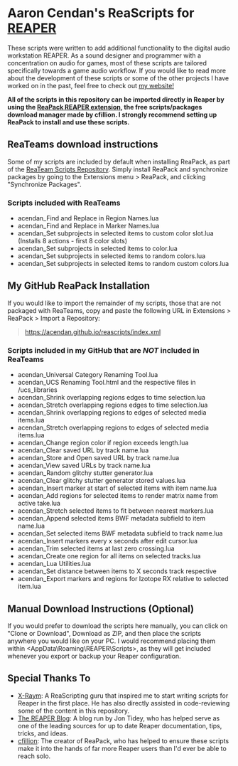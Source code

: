 # Aaron Cendan's ReaScripts for [REAPER](https://reaper.fm)
These scripts were written to add additional functionality to the digital audio workstation REAPER. As a sound designer and programmer with a concentration on audio for games, most of these scripts are tailored specifically towards a game audio workflow. If you would like to read more about the development of these scripts or some of the other projects I have worked on in the past, feel free to check out [my website!](https://www.aaroncendan.me/)

**All of the scripts in this repository can be imported directly in Reaper by using the [ReaPack REAPER extension](https://reapack.com/), the free scripts/packages download manager made by cfillion. I strongly recommend setting up ReaPack to install and use these scripts.**

## ReaTeams download instructions
Some of my scripts are included by default when installing ReaPack, as part of the [ReaTeam Scripts Repository](https://github.com/ReaTeam/ReaScripts). Simply install ReaPack and synchronize packages by going to the Extensions menu > ReaPack, and clicking "Synchronize Packages".

### Scripts included with ReaTeams
- acendan_Find and Replace in Region Names.lua
- acendan_Find and Replace in Marker Names.lua
- acendan_Set subprojects in selected items to custom color slot.lua (Installs 8 actions - first 8 color slots)
- acendan_Set subprojects in selected items to color.lua
- acendan_Set subprojects in selected items to random colors.lua
- acendan_Set subprojects in selected items to random custom colors.lua

## My GitHub ReaPack Installation
If you would like to import the remainder of my scripts, those that are not packaged with ReaTeams, copy and paste the following URL in Extensions > ReaPack > Import a Repository:
> https://acendan.github.io/reascripts/index.xml

### Scripts included in my GitHub that are *NOT* included in ReaTeams
 - acendan_Universal Category Renaming Tool.lua
 - acendan_UCS Renaming Tool.html and the respective files in /ucs_libraries
 - acendan_Shrink overlapping regions edges to time selection.lua
 - acendan_Stretch overlapping regions edges to time selection.lua
 - acendan_Shrink overlapping regions to edges of selected media items.lua
 - acendan_Stretch overlapping regions to edges of selected media items.lua
 - acendan_Change region color if region exceeds length.lua
 - acendan_Clear saved URL by track name.lua
 - acendan_Store and Open saved URL by track name.lua
 - acendan_View saved URLs by track name.lua
 - acendan_Random glitchy stutter generator.lua
 - acendan_Clear glitchy stutter generator stored values.lua
 - acendan_Insert marker at start of selected items with item name.lua
 - acendan_Add regions for selected items to render matrix name from active take.lua
 - acendan_Stretch selected items to fit between nearest markers.lua
 - acendan_Append selected items BWF metadata subfield to item name.lua
 - acendan_Set selected items BWF metadata subfield to track name.lua
 - acendan_Insert markers every x seconds after edit cursor.lua
 - acendan_Trim selected items at last zero crossing.lua
 - acendan_Create one region for all items on selected tracks.lua
 - acendan_Lua Utilities.lua
 - acendan_Set distance between items to X seconds track respective
 - acendan_Export markers and regions for Izotope RX relative to selected item.lua

## Manual Download Instructions (Optional)
If you would prefer to download the scripts here manually, you can click on "Clone or Download", Download as ZIP, and then place the scripts anywhere you would like on your PC. I would recommend placing them within <AppData\Roaming\REAPER\Scripts\>, as they will get included whenever you export or backup your Reaper configuration.

## Special Thanks To
- [X-Raym](https://www.extremraym.com/en/): A ReaScripting guru that inspired me to start writing scripts for Reaper in the first place. He has also directly assisted in code-reviewing some of the content in this repository.
- [The REAPER Blog](https://reaperblog.net/): A blog run by Jon Tidey, who has helped serve as one of the leading sources for up to date Reaper documentation, tips, tricks, and ideas.
- [cfillion](https://cfillion.ca/): The creator of ReaPack, who has helped to ensure these scripts make it into the hands of far more Reaper users than I'd ever be able to reach solo.
